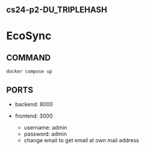 ## cs24-p2-DU_TRIPLEHASH

# EcoSync

## COMMAND
```docker compose up```
  
## PORTS
- backend: 8000
- frontend: 3000

  - username: admin
  - password: admin
  - change email to get email at own mail address
